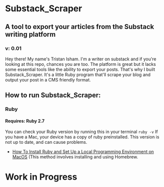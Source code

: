 # Substack_Scraper
## A tool to export your articles from the Substack writing platform
### v: 0.01

Hey there! My name's Tristan Isham. I'm a writer on substack and if you're looking at this repo, chances you are too. The platform is great but it lacks some essential tools like the ability to export your posts. That's why I built Substack_Scraper. It's a little Ruby program that'll scrape your blog and output your post in a CMS friendly format. 

## How to run Substack_Scraper:
### Ruby
#### Requires: **Ruby 2.7**
You can check your Ruby version by running this in your terminal
```ruby -v```
If you have a Mac, your device has a copy of ruby preinstalled. This version is not up to date, and can cause problems.
- [How To Install Ruby and Set Up a Local Programming Environment on MacOS](https://www.digitalocean.com/community/tutorials/how-to-install-ruby-and-set-up-a-local-programming-environment-on-macos) (This method involves installing and using Homebrew.

# Work in Progress


